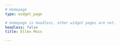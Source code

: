 ```yaml
---
# Homepage
type: widget_page

# Homepage is headless, other widget pages are not.
headless: false
title: Ellen Moss

---
```

